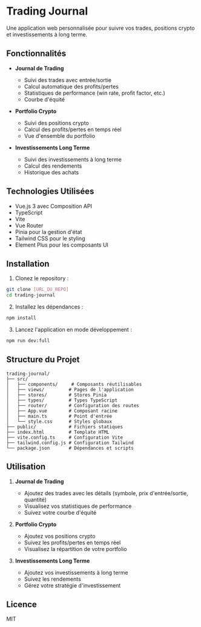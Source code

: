 # Trading Journal

Une application web personnalisée pour suivre vos trades, positions crypto et investissements à long terme.

## Fonctionnalités

- **Journal de Trading**
  - Suivi des trades avec entrée/sortie
  - Calcul automatique des profits/pertes
  - Statistiques de performance (win rate, profit factor, etc.)
  - Courbe d'équité

- **Portfolio Crypto**
  - Suivi des positions crypto
  - Calcul des profits/pertes en temps réel
  - Vue d'ensemble du portfolio

- **Investissements Long Terme**
  - Suivi des investissements à long terme
  - Calcul des rendements
  - Historique des achats

## Technologies Utilisées

- Vue.js 3 avec Composition API
- TypeScript
- Vite
- Vue Router
- Pinia pour la gestion d'état
- Tailwind CSS pour le styling
- Element Plus pour les composants UI

## Installation

1. Clonez le repository :
```bash
git clone [URL_DU_REPO]
cd trading-journal
```

2. Installez les dépendances :
```bash
npm install
```

3. Lancez l'application en mode développement :
```bash
npm run dev:full
```

## Structure du Projet

```
trading-journal/
├── src/
│   ├── components/     # Composants réutilisables
│   ├── views/         # Pages de l'application
│   ├── stores/        # Stores Pinia
│   ├── types/         # Types TypeScript
│   ├── router/        # Configuration des routes
│   ├── App.vue        # Composant racine
│   ├── main.ts        # Point d'entrée
│   └── style.css      # Styles globaux
├── public/            # Fichiers statiques
├── index.html         # Template HTML
├── vite.config.ts     # Configuration Vite
├── tailwind.config.js # Configuration Tailwind
└── package.json       # Dépendances et scripts
```

## Utilisation

1. **Journal de Trading**
   - Ajoutez des trades avec les détails (symbole, prix d'entrée/sortie, quantité)
   - Visualisez vos statistiques de performance
   - Suivez votre courbe d'équité

2. **Portfolio Crypto**
   - Ajoutez vos positions crypto
   - Suivez les profits/pertes en temps réel
   - Visualisez la répartition de votre portfolio

3. **Investissements Long Terme**
   - Ajoutez vos investissements à long terme
   - Suivez les rendements
   - Gérez votre stratégie d'investissement

## Licence

MIT
